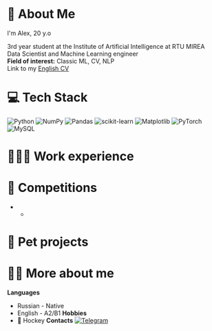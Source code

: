 # 💫 About Me
I'm Alex, 20 y.o

3rd year student at the Institute of Artificial Intelligence at RTU MIREA
<br> Data Scientist and Machine Learning engineer
<br> **Field of ​​interest:** Classic ML, CV, NLP
<br> Link to my [English CV]()

# 💻 Tech Stack
![Python](https://img.shields.io/badge/python-3670A0?style=for-the-badge&logo=python&logoColor=ffdd54) ![NumPy](https://img.shields.io/badge/numpy-%23013243.svg?style=for-the-badge&logo=numpy&logoColor=white) ![Pandas](https://img.shields.io/badge/pandas-%23150458.svg?style=for-the-badge&logo=pandas&logoColor=white) ![scikit-learn](https://img.shields.io/badge/scikit--learn-%23F7931E.svg?style=for-the-badge&logo=scikit-learn&logoColor=white) ![Matplotlib](https://img.shields.io/badge/Matplotlib-%23ffffff.svg?style=for-the-badge&logo=Matplotlib&logoColor=black) ![PyTorch](https://img.shields.io/badge/PyTorch-%23EE4C2C.svg?style=for-the-badge&logo=PyTorch&logoColor=white) ![MySQL](https://img.shields.io/badge/mysql-%2300000f.svg?style=for-the-badge&logo=mysql&logoColor=white)

# 👨🏼‍💻 Work experience

# 🎯 Competitions
* -
  
# 🐾 Pet projects

# 🧑🏻 More about me

**Languages**
* Russian - Native
* English - A2/B1
**Hobbies**
* 🏒 Hockey 
**Contacts**
[![Telegram](https://img.shields.io/badge/Telegram-2CA5E0?style=flat-squeare&logo=telegram&logoColor=white)](https://t.me/mrayayaya)

